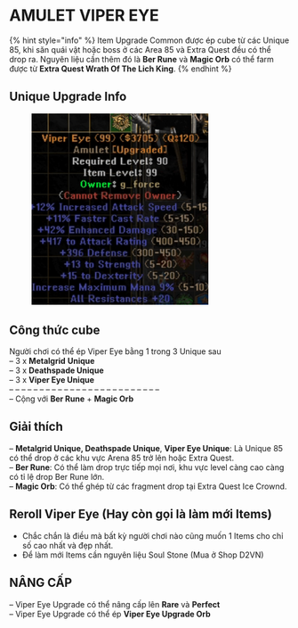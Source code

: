 # AMULET VIPER EYE

{% hint style="info" %}
Item Upgrade Common được ép cube từ các Unique 85, khi săn quái vật hoặc boss ở các Area 85 và Extra Quest đều có thể drop ra. Nguyên liệu cần thêm đó là **Ber Rune** và **Magic Orb** có thể farm được từ **Extra Quest Wrath Of The Lich King**.
{% endhint %}

Unique Upgrade Info\
 <a href="#unique-upgrade-info" id="unique-upgrade-info"></a>
-------------------------------------------------------------

<figure><img src="../../.gitbook/assets/image (11).png" alt="" width="318"><figcaption></figcaption></figure>

## **Công thức cube**

Người chơi có thể ép Viper Eye bằng 1 trong 3 Unique sau\
– 3 x **Metalgrid** **Unique**\
– 3 x **Deathspade Unique**\
– 3 x **Viper Eye Unique**\
– – – – – – – – – – – – – – – – – – – – – – – – –\
– Cộng với **Ber Rune** + **Magic Orb**





## **Giải thích**

– **Metalgrid Unique, Deathspade Unique**, **Viper Eye Unique**: Là Unique 85 có thể drop ở các khu vực Arena 85 trở lên hoặc Extra Quest.\
– **Ber Rune**: Có thể làm drop trực tiếp mọi nơi, khu vực level càng cao càng có tỉ lệ drop Ber Rune lớn.\
– **Magic Orb**: Có thể ghép từ các fragment drop tại Extra Quest Ice Crownd.



## Reroll Viper Eye (Hay còn gọi là làm mới Items)

* Chắc chắn là điều mà bất kỳ người chơi nào cũng muốn 1 Items cho chỉ số cao nhất và đẹp nhất.
* Để làm mới Items cần nguyên liệu Soul Stone (Mua ở Shop D2VN)







## **NÂNG CẤP**

– Viper Eye Upgrade có thể nâng cấp lên **Rare** và **Perfect**\
– Viper Eye Upgrade có thể ép **Viper Eye Upgrade Orb**
